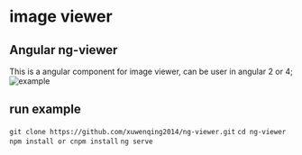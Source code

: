 # image viewer

## Angular ng-viewer

This is a angular component for image viewer, can be user in angular 2 or 4;
![example](https://xuwenqing2014.github.io/ng-viewer/images/demo.png)

## run example
`git clone https://github.com/xuwenqing2014/ng-viewer.git`
`cd ng-viewer`
`npm install or cnpm install`
`ng serve`
